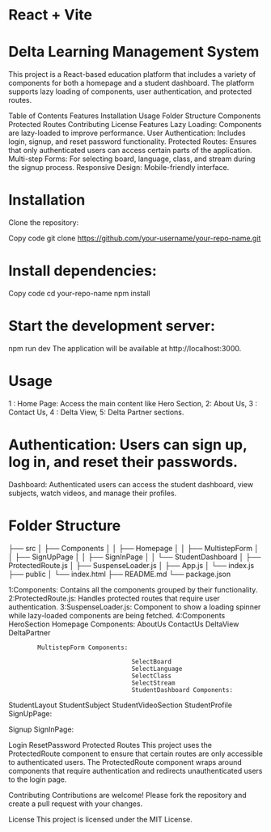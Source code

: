 # React + Vite

# Delta Learning Management System 

This project is a React-based education platform that includes a variety of components for both a homepage and a student dashboard. The platform supports lazy loading of components, user authentication, and protected routes.

Table of Contents
Features
Installation
Usage
Folder Structure
Components
Protected Routes
Contributing
License
Features
Lazy Loading: Components are lazy-loaded to improve performance.
User Authentication: Includes login, signup, and reset password functionality.
Protected Routes: Ensures that only authenticated users can access certain parts of the application.
Multi-step Forms: For selecting board, language, class, and stream during the signup process.
Responsive Design: Mobile-friendly interface.


# Installation
Clone the repository:


Copy code
git clone https://github.com/your-username/your-repo-name.git

# Install dependencies:

Copy code
cd your-repo-name
npm install


# Start the development server:
npm run dev
The application will be available at http://localhost:3000.

 # Usage
 1 : Home Page: Access the main content like Hero Section, 
 2:  About Us, 
 3 : Contact Us, 
 4 : Delta View, 
 5:  Delta Partner sections.



 # Authentication: Users can sign up, log in, and reset their passwords.


Dashboard: Authenticated users can access the student dashboard, view subjects, watch videos, and manage their profiles.


# Folder Structure
├── src
│   ├── Components
│   │   ├── Homepage
│   │   ├── MultistepForm
│   │   ├── SignUpPage
│   │   ├── SignInPage
│   │   └── StudentDashboard
│   ├── ProtectedRoute.js
│   ├── SuspenseLoader.js
│   ├── App.js
│   └── index.js
├── public
│   └── index.html
├── README.md
└── package.json


1:Components: Contains all the components grouped by their functionality.
2:ProtectedRoute.js: Handles protected routes that require user authentication.
3:SuspenseLoader.js: Component to show a loading spinner while lazy-loaded components are being fetched.
4:Components
            HeroSection
            Homepage Components:
            AboutUs
            ContactUs
            DeltaView
            DeltaPartner

            MultistepForm Components:

                                      SelectBoard
                                      SelectLanguage
                                      SelectClass
                                      SelectStream
                                      StudentDashboard Components:

StudentLayout
StudentSubject
StudentVideoSection
StudentProfile
SignUpPage:

Signup
SignInPage:

Login
ResetPassword
Protected Routes
This project uses the ProtectedRoute component to ensure that certain routes are only accessible to authenticated users. The ProtectedRoute component wraps around components that require authentication and redirects unauthenticated users to the login page.

Contributing
Contributions are welcome! Please fork the repository and create a pull request with your changes.

License
This project is licensed under the MIT License.